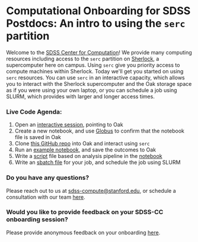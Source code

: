 # Computational Onboarding for SDSS Postdocs: An intro to using the `serc` partition

Welcome to the [SDSS Center for Computation](https://sdss-compute.stanford.edu/)! We provide many computing resources including access to the `serc` partition on [Sherlock](https://www.sherlock.stanford.edu/), a supercomputer here on campus. Using `serc` give you priority access to compute machines within Sherlock. Today we'll get you started on using `serc` resources. You can use `serc` in an interactive capacity, which allows you to interact with the Sherlock supercomputer and the Oak storage space as if you were using your own laptop, or you can schedule a job using SLURM, which provides with larger and longer access times. 

### Live Code Agenda:
1. Open an [interactive session](https://ondemand.sherlock.stanford.edu/pun/sys/dashboard/batch_connect/sessions), pointing to Oak
2. Create a new notebook, and use [Globus](https://www.globus.org/) to confirm that the notebook file is saved in Oak
3. Clone [this GitHub repo](https://github.com/stanford-sdss/postdoc_onboarding) into Oak and interact using `serc`
4. Run an [example notebook](https://github.com/stanford-sdss/postdoc_onboarding/main/notebooks/interactive_demo.ipynb), and save the outcomes to Oak
5. Write a [script]() file based on analysis pipeline in the [notebook](https://github.com/stanford-sdss/postdoc_onboarding/main/notebooks/interactive_demo.ipynb)
6. Write an [sbatch file]() for your job, and schedule the job using SLURM

### Do you have any questions? 
Please reach out to us at [sdss-compute@stanford.edu](mailto:sdss-compute@stanford.edu), or schedule a consultation with our team [here]().

### Would you like to provide feedback on your SDSS-CC onboarding session?
Please provide anonymous feedback on your onboarding [here](https://forms.gle/x3wB8qMPWBbeNosR9).